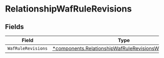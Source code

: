 # RelationshipWafRuleRevisions


## Fields

| Field                                                                                                                           | Type                                                                                                                            | Required                                                                                                                        | Description                                                                                                                     |
| ------------------------------------------------------------------------------------------------------------------------------- | ------------------------------------------------------------------------------------------------------------------------------- | ------------------------------------------------------------------------------------------------------------------------------- | ------------------------------------------------------------------------------------------------------------------------------- |
| `WafRuleRevisions`                                                                                                              | [*components.RelationshipWafRuleRevisionsWafRuleRevisions](../../models/shared/relationshipwafrulerevisionswafrulerevisions.md) | :heavy_minus_sign:                                                                                                              | N/A                                                                                                                             |